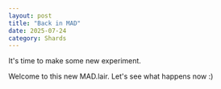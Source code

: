 ```yaml
---
layout: post
title: "Back in MAD"
date: 2025-07-24
category: Shards
---
```


It's time to make some new experiment.

Welcome to this new MAD.lair. Let's see what happens now :)
